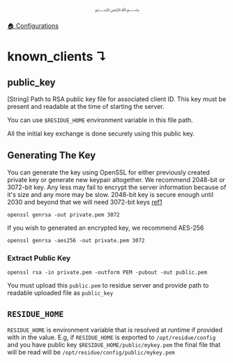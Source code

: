 <p align=center>
   ﷽
</p>

[🏠 Configurations](/docs/CONFIGURATION.md)

# known_clients ↴
## public_key
[String] Path to RSA public key file for associated client ID. This key must be present and readable at the time of starting the server.

You can use `$RESIDUE_HOME` environment variable in this file path.

All the initial key exchange is done securely using this public key.

## Generating The Key
You can generate the key using OpenSSL for either previously created private key or generate new keypair altogether. We recommend 2048-bit or 3072-bit key. Any less may fail to encrypt the server information because of it's size and any more may be slow. 2048-bit key is secure enough until 2030 and beyond that we will need 3072-bit keys [ref1](https://csrc.nist.gov/publications/detail/sp/800-57-part-1/rev-4/final)

```
openssl genrsa -out private.pem 3072
```

If you wish to generated an encrypted key, we recommend AES-256

```
openssl genrsa -aes256 -out private.pem 3072
```

### Extract Public Key
```
openssl rsa -in private.pem -outform PEM -pubout -out public.pem
```

You must upload this `public.pem` to residue server and provide path to readable uploaded file as `public_key`

## `RESIDUE_HOME`
`RESIDUE_HOME` is environment variable that is resolved at runtime if provided with in the value. E.g, if `RESIDUE_HOME` is exported to `/opt/residue/config` and you have public key `$RESIDUE_HOME/public/mykey.pem` the final file that will be read will be `/opt/residue/config/public/mykey.pem`
